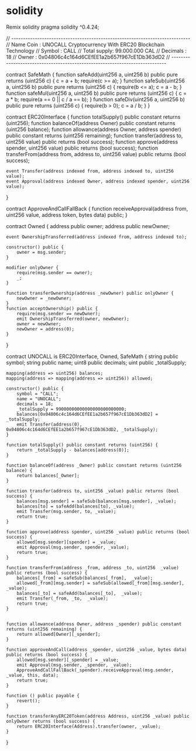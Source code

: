 # solidity
Remix solidity 
pragma solidity ^0.4.24;

// ----------------------------------------------------------------------------
// Name Coin   : UNOCALL Cryptocurrency With ERC20 Blockchain Technology
// Symbol      : CALL
// Total supply: 99.000.000 CAL
// Decimals    : 18
// Owner       : 0x04806c4c164d6CEfEE1a2b657f967cE1Db363dD2
// ----------------------------------------------------------------------------

contract SafeMath {
    function safeAdd(uint256 a, uint256 b) public pure returns (uint256 c) {
        c = a + b;
        require(c >= a);
    }
    function safeSub(uint256 a, uint256 b) public pure returns (uint256 c) {
        require(b <= a);
        c = a - b;
    }
    function safeMul(uint256 a, uint256 b) public pure returns (uint256 c) {
        c = a * b;
        require(a == 0 || c / a == b);
    }
    function safeDiv(uint256 a, uint256 b) public pure returns (uint256 c) {
        require(b > 0);
        c = a / b;
    }
}

contract ERC20Interface {
    function totalSupply() public constant returns (uint256);
    function balanceOf(address Owner) public constant returns (uint256 balance);
    function allowance(address Owner, address spender) public constant returns (uint256 remaining);
    function transfer(address to, uint256 value) public returns (bool success);
    function approve(address spender, uint256 value) public returns (bool success);
    function transferFrom(address from, address to, uint256 value) public returns (bool success);

    event Transfer(address indexed from, address indexed to, uint256 value);
    event Approval(address indexed Owner, address indexed spender, uint256 value);
}

contract ApproveAndCallFallBack {
    function receiveApproval(address from, uint256 value, address token, bytes data) public;
}

contract Owned {
    address public owner;
    address public newOwner;

    event OwnershipTransferred(address indexed from, address indexed to);

    constructor() public {
        owner = msg.sender;
    }

    modifier onlyOwner {
        require(msg.sender == owner);
        _;
    }

    function transferOwnership(address _newOwner) public onlyOwner {
        newOwner = _newOwner;
    }
    function acceptOwnership() public {
        require(msg.sender == newOwner);
        emit OwnershipTransferred(owner, newOwner);
        owner = newOwner;
        newOwner = address(0);
    }
}

contract UNOCALL is ERC20Interface, Owned, SafeMath {
    string public symbol;
    string public  name;
    uint8 public decimals;
    uint public _totalSupply;

    mapping(address => uint256) balances;
    mapping(address => mapping(address => uint256)) allowed;

    constructor() public {
        symbol = "CALL";
        name = "UNOCALL";
        decimals = 18;
        _totalSupply = 99000000000000000000000000;
        balances[0x04806c4c164d6CEfEE1a2b657f967cE1Db363dD2] = _totalSupply;
        emit Transfer(address(0), 0x04806c4c164d6CEfEE1a2b657f967cE1Db363dD2, _totalSupply);
    }

    function totalSupply() public constant returns (uint256) {
        return _totalSupply - balances[address(0)];
    }

    function balanceOf(address _Owner) public constant returns (uint256 balance) {
        return balances[_Owner];
    }

    function transfer(address to, uint256 _value) public returns (bool success) {
        balances[msg.sender] = safeSub(balances[msg.sender], _value);
        balances[to] = safeAdd(balances[to], _value);
        emit Transfer(msg.sender, to, _value);
        return true;
    }

    function approve(address spender, uint256 _value) public returns (bool success) {
        allowed[msg.sender][spender] = _value;
        emit Approval(msg.sender, spender, _value);
        return true;
    }

    function transferFrom(address _from, address _to, uint256  _value) public returns (bool success) {
        balances[_from] = safeSub(balances[_from],  _value);
        allowed[_from][msg.sender] = safeSub(allowed[_from][msg.sender], _value);
        balances[_to] = safeAdd(balances[_to],  _value);
        emit Transfer(_from, _to,  _value);
        return true;
    }

    
    function allowance(address Owner, address _spender) public constant returns (uint256 remaining) {
        return allowed[Owner][_spender];
    }

    function approveAndCall(address _spender, uint256 _value, bytes data) public returns (bool success) {
        allowed[msg.sender][_spender] = _value;
        emit Approval(msg.sender, _spender, _value);
        ApproveAndCallFallBack(_spender).receiveApproval(msg.sender, _value, this, data);
        return true;
    }

    function () public payable {
        revert();
    }

    function transferAnyERC20Token(address Address, uint256 _value) public onlyOwner returns (bool success) {
        return ERC20Interface(Address).transfer(owner, _value);
    }
}
